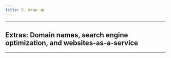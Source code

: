 ```yaml
---
title: 5. Wrap-up
---
```


---

## Extras: Domain names, search engine optimization, and websites-as-a-service

---